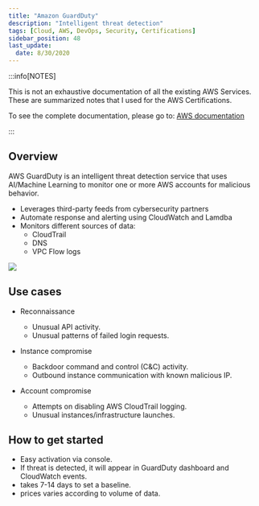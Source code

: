```yaml
---
title: "Amazon GuardDuty"
description: "Intelligent threat detection"
tags: [Cloud, AWS, DevOps, Security, Certifications]
sidebar_position: 48
last_update:
  date: 8/30/2020
---
```



:::info[NOTES]

This is not an exhaustive documentation of all the existing AWS Services. These are summarized notes that I used for the AWS Certifications.

To see the complete documentation, please go to: [AWS documentation](https://docs.aws.amazon.com/)

:::


## Overview

AWS GuardDuty is an intelligent threat detection service that uses AI/Machine Learning to monitor one or more AWS accounts for malicious behavior.

- Leverages third-party feeds from cybersecurity partners
- Automate response and alerting using CloudWatch and Lamdba
- Monitors different sources of data:
    - CloudTrail
    - DNS 
    - VPC Flow logs 

![](/img/docs/awsguarddutyloggingandmonitoring.png)    


## Use cases

- Reconnaissance
    - Unusual API activity.
    - Unusual patterns of failed login requests.

- Instance compromise
    - Backdoor command and control (C&C) activity. 
    - Outbound instance communication with known malicious IP.

- Account compromise 
    - Attempts on disabling AWS CloudTrail logging.
    - Unusual instances/infrastructure launches. 

## How to get started

- Easy activation via console.
- If threat is detected, it will appear in GuardDuty dashboard and CloudWatch events. 
- takes 7-14 days to set a baseline.
- prices varies according to volume of data.
